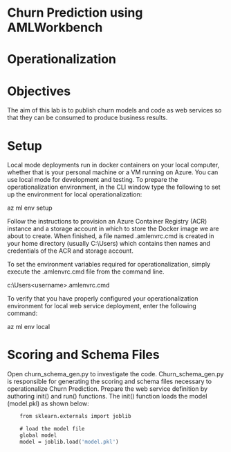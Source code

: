 # Churn Prediction using AMLWorkbench
# Operationalization
# Objectives
The aim of this lab is to publish churn models and code as web services so that they can be consumed to produce business results.
# Setup
Local mode deployments run in docker containers on your local computer, whether that is your personal machine or a VM running on Azure. You can use local mode for development and testing.
To prepare the operationalization environment, in the CLI window type the following to set up the environment for local operationalization:

az ml env setup

Follow the instructions to provision an Azure Container Registry (ACR) instance and a storage account in which to store the Docker image we are about to create. When finished, a file named .amlenvrc.cmd is created in your home directory (usually C:\Users<username>) which contains then names and credentials of the ACR and storage account.

To set the environment variables required for operationalization, simply execute the .amlenvrc.cmd file from the command line.

c:\Users\<username>\.amlenvrc.cmd

To verify that you have properly configured your operationalization environment for local web service deployment, enter the following command:

az ml env local
# Scoring and Schema Files
Open churn_schema_gen.py to investigate the code. Churn_schema_gen.py is responsible for generating the scoring and schema files necessary to operationalize Churn Prediction. Prepare the web service definition by authoring init() and run() functions.
The init() function loads the model (model.pkl) as shown below:
```def init():
    from sklearn.externals import joblib

    # load the model file
    global model
    model = joblib.load('model.pkl')
```
